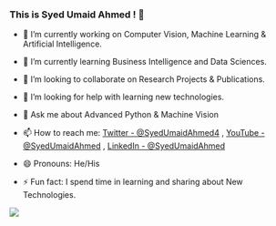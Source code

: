 ### This is Syed Umaid Ahmed ! 👋

- 🔭 I’m currently working on Computer Vision, Machine Learning & Artificial Intelligence.
- 🌱 I’m currently learning Business Intelligence and Data Sciences.
- 👯 I’m looking to collaborate on Research Projects & Publications.
- 🤔 I’m looking for help with learning new technologies.
- 💬 Ask me about Advanced Python & Machine Vision
- 📫 How to reach me: 
[Twitter - @SyedUmaidAhmed4](https://twitter.com/SyedUmaidAhmed4) , [YouTube - @SyedUmaidAhmed](https://www.youtube.com/channel/UCGP_OdkIWCuBdoc1EdxWsVQ) , [LinkedIn - @SyedUmaidAhmed](https://www.linkedin.com/in/syed-umaid-ahmed-370680116/)

- 😄 Pronouns: He/His
- ⚡ Fun fact: I spend time in learning and sharing about New Technologies.


<img src="https://github-readme-stats.vercel.app/api?username=SyedUmaidAhmed&&show_icons=true&title_color=ffffff&icon_color=bb2acf&text_color=daf7dc&bg_color=151515">
